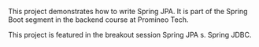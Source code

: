 This project demonstrates how to write Spring JPA. It is part of the Spring Boot segment in the backend course at Promineo Tech.

This project is featured in the breakout session Spring JPA s. Spring JDBC.